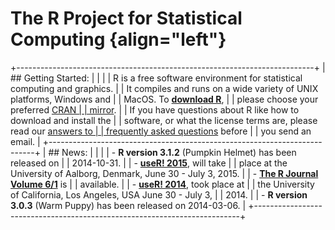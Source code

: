 # The R Project for Statistical Computing {align="left"}

+--------------------------------------------------------------------------+
| ## Getting Started:                                                      |
|                                                                          |
| R is a free software environment for statistical computing and graphics. |
| It compiles and runs on a wide variety of UNIX platforms, Windows and    |
| MacOS. To **[download R](http://cran.r-project.org/mirrors.html)**,      |
| please choose your preferred [CRAN                                       |
| mirror](http://cran.r-project.org/mirrors.html).                         |
| If you have questions about R like how to download and install the       |
| software, or what the license terms are, please read our [answers to     |
| frequently asked questions](http://cran.R-project.org/faqs.html) before  |
| you send an email.                                                       |
+--------------------------------------------------------------------------+
| ## News:                                                                 |
|                                                                          |
| -   **R version 3.1.2** (Pumpkin Helmet) has been released on            |
|     2014-10-31.                                                          |
| -   **[useR! 2015](http://www.r-project.org/useR-2015)**, will take      |
|     place at the University of Aalborg, Denmark, June 30 - July 3, 2015. |
| -   [**The R Journal Volume 6/1**](http://journal.r-project.org) is      |
|     available.                                                           |
| -   **[useR! 2014](http://www.r-project.org/useR-2014)**, took place at  |
|     the University of California, Los Angeles, USA June 30 - July 3,     |
|     2014.                                                                |
| -   **R version 3.0.3** (Warm Puppy) has been released on 2014-03-06.    |
+--------------------------------------------------------------------------+


